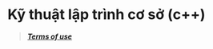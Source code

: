 # Kỹ thuật lập trình cơ sở (c++)
>***[Terms of use](https://github.com/FITHOU-UnderWorld/.github/blob/master/profile/README.md)***